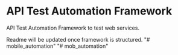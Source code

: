 # API Test Automation Framework
API Test Automation Framework to test web services. 

Readme will be updated once framework is structured.
"# mobile_automation" 
"# mob_automation" 
